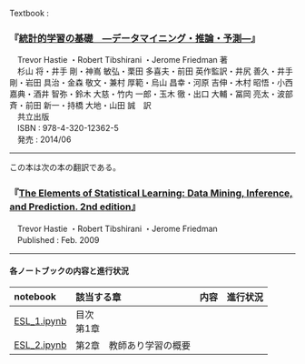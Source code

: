 
Textbook : 

### 『[統計的学習の基礎　―データマイニング・推論・予測―](http://www.kyoritsu-pub.co.jp/bookdetail/9784320123625)』
　Trevor Hastie ・Robert Tibshirani ・Jerome Friedman 著    
　杉山 将・井手 剛・神嶌 敏弘・栗田 多喜夫・前田 英作監訳・井尻 善久・井手 剛・岩田 具治・金森 敬文・兼村 厚範・烏山 昌幸・河原 吉伸・木村 昭悟・小西 嘉典・酒井 智弥・鈴木 大慈・竹内 一郎・玉木 徹・出口 大輔・冨岡 亮太・波部 斉・前田 新一・持橋 大地・山田 誠　訳  
　共立出版    
　ISBN : 978-4-320-12362-5    
　発売 : 2014/06      
  
---  
この本は次の本の翻訳である。  
### 『[The Elements of Statistical Learning: Data Mining, Inference, and Prediction. 2nd edition](https://web.stanford.edu/~hastie/ElemStatLearn/)』   
　Trevor Hastie ・Robert Tibshirani ・Jerome Friedman  
　Published : Feb. 2009  
  
---
#### 各ノートブックの内容と進行状況 

|notebook|該当する章|内容|進行状況|
|:--|:--|:--|:--|
|[ESL_1.ipynb](https://github.com/YouheiKomakine/study_memo/blob/master/The_Elements_of_Statistical_Learning/ESL_1.ipynb)|目次<br />第1章||
|[ESL_2.ipynb](https://github.com/YouheiKomakine/study_memo/blob/master/The_Elements_of_Statistical_Learning/ESL_2.ipynb)|第2章　教師あり学習の概要||
